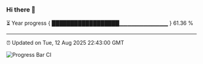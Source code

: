### Hi there 👋

⏳ Year progress { ██████████████████▁▁▁▁▁▁▁▁▁▁▁▁ } 61.36 %

---

⏰ Updated on Tue, 12 Aug 2025 22:43:00 GMT

![Progress Bar CI](https://github.com/IshwaranRudhara/GIT-ACTION/workflows/Progress%20Bar%20CI/badge.svg)
